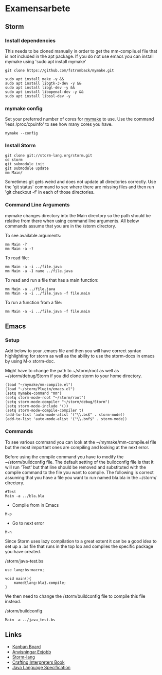 # Examensarbete



## Storm
### Install dependencies
This needs to be cloned manually in order to get the mm-compile.el file that is not included in the apt package. If you do not use emacs you can install mymake using 'sudo apt install mymake'
```
git clone https://github.com/fstromback/mymake.git
```

```
sudo apt install make -y && 
sudo apt install libgtk-3-dev -y &&
sudo apt install libgl-dev -y &&
sudo apt install libopenal-dev -y &&
sudo apt install libssl-dev -y
```

### mymake config
Set your preferred number of cores for [mymake](https://github.com/fstromback/mymake) to use. Use the command 'less /proc/cpuinfo' to see how many cores you have.
 
```
mymake --config
```

### Install Storm
```
git clone git://storm-lang.org/storm.git
cd storm
git submodule init
git submodule update
mm Main/
```
Sometimes git gets weird and does not update all directories correctly. Use the 'git status' command to see where there are missing files and then run 'git checkout -f' in each of those directories.

### Command Line Arguments
mymake changes directory into the Main directory so the path should be relative from there when using command line arguments. All below commands assume that you are in the /storm directory.

To see available arguments:
```
mm Main -?
mm Main -a -?
```

To read file:
```
mm Main -a -i ../file.java
mm Main -a -I name ../file.java
```

To read and run a file that has a main function:
```
mm Main -a ../file.java
mm Main -a -i ../file.java -f file.main
```

To run a function from a file:
```
mm Main -a -i ../file.java -f file.main
```




## Emacs 
### Setup
Add below to your .emacs file and then you will have correct syntax highlighting for storm as well as the ability to use the storm-docs in emacs by using M-x storm-doc. 

Might have to change the path to ~/storm/root as well as ~/storm/debug/Storm if you did clone storm to your home directory.
```
(load "~/mymake/mm-compile.el")
(load "~/storm/Plugin/emacs.el")
(setq mymake-command "mm")
(setq storm-mode-root "~/storm/root")
(setq storm-mode-compiler "~/storm/debug/Storm")
(setq storm-mode-include '())
(setq storm-mode-compile-compiler t)
(add-to-list 'auto-mode-alist '("\\.bs$" . storm-mode))
(add-to-list 'auto-mode-alist '("\\.bnf$" . storm-mode))
```
### Commands
To see various command you can look at the ~/mymake/mm-compile.el file but the most important ones are compiling and looking at the next error.

Before using the compile command you have to modify the ~/storm/buildconfig file. The default setting of the buildconfig file is that it will run 'Test' but that line should be removed and substituted with the compile command to the file you want to compile. The following is correct assuming that you have a file you want to run named bla.bla in the ~/storm/ directory.
```
#Test
Main -a ../bla.bla
```
- Compile from in Emacs
```
M-p
```
- Go to next error 
```
M-n
```
Since Storm uses lazy compilation to a great extent it can be a good idea to set up a .bs file that runs in the top lop and compiles the specific package you have created.

/storm/java-test.bs
```
use lang:bs:macro;

void main(){
	named{lang:bla}.compile;
}
```
We then need to change the /storm/buildconfig file to compile this file instead.

/storm/buildconfig
```
Main -a ../java_test.bs
```

## Links
- [Kanban Board](https://trello.com/b/moYnQ2o4/thesis)
- [Anvisningar Exjobb](https://www.ida.liu.se/edu/ugrad/thesis/templates/Exjobb_instruction_150313.pdf)
- [Storm-lang](https://storm-lang.org/)
- [Crafting Interpreters Book](http://craftinginterpreters.com/)
- [Java Language Specification](https://docs.oracle.com/javase/specs/jls/se20/jls20.pdf)
